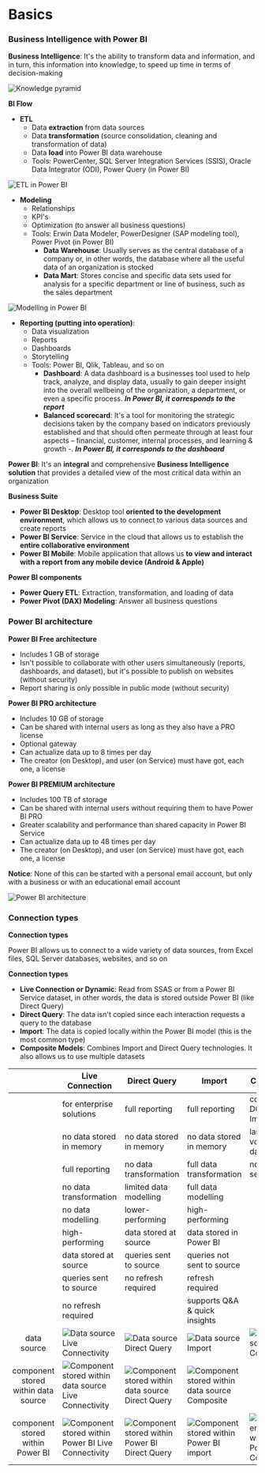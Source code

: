 # Basics

### Business Intelligence with Power BI

**Business Intelligence**: It's the ability to transform data and information, and in turn, this information into knowledge, to speed up time in terms of decision-making

![Knowledge pyramid](https://i.imgur.com/cn72R3p.jpg)

**BI Flow**

* **ETL**
  * Data **extraction** from data sources
  * Data **transformation** (source consolidation, cleaning and transformation of data)
  * Data **load** into Power BI data warehouse
  * Tools: PowerCenter, SQL Server Integration Services (SSIS), Oracle Data Integrator (ODI), Power Query (in Power BI)

![ETL in Power BI](https://i.imgur.com/OONplWt.png)

* **Modeling**
  * Relationships
  * KPI's
  * Optimization (to answer all business questions)
  * Tools: Erwin Data Modeler, PowerDesigner (SAP modeling tool), Power Pivot (in Power BI)
    * **Data Warehouse**: Usually serves as the central database of a company or, in other words, the database where all the useful data of an organization is stocked
    * **Data Mart**: Stores concise and specific data sets used for analysis for a specific department or line of business, such as the sales department

![Modelling in Power BI](https://i.imgur.com/g6tBXTY.png)

* **Reporting (putting into operation)**:
  * Data visualization
  * Reports
  * Dashboards
  * Storytelling
  * Tools: Power BI, Qlik, Tableau, and so on
    * **Dashboard**: A data dashboard is a businesses tool used to help track, analyze, and display data, usually to gain deeper insight into the overall wellbeing of the organization, a department, or even a specific process. _**In Power BI, it corresponds to the report**_
    * **Balanced scorecard**: It's a tool for monitoring the strategic decisions taken by the company based on indicators previously established and that should often permeate through at least four aspects – financial, customer, internal processes, and learning & growth -. _**In Power BI, it corresponds to the dashboard**_

**Power BI**: It's an **integral** and comprehensive **Business Intelligence solution** that provides a detailed view of the most critical data within an organization

**Business Suite**

* **Power BI Desktop**: Desktop tool **oriented to the development environment**, which allows us to connect to various data sources and create reports
* **Power BI Service**: Service in the cloud that allows us to establish the **entire collaborative environment**
* **Power BI Mobile**: Mobile application that allows us **to view and interact with a report from any mobile device (Android & Apple)**

**Power BI components**

* **Power Query ETL**: Extraction, transformation, and loading of data
* **Power Pivot (DAX) Modeling**: Answer all business questions

### Power BI architecture

**Power BI Free architecture**

* Includes 1 GB of storage
* Isn't possible to collaborate with other users simultaneously (reports, dashboards, and dataset), but it's possible to publish on websites (without security)
* Report sharing is only possible in public mode (without security)

**Power BI PRO architecture**

* Includes 10 GB of storage
* Can be shared with internal users as long as they also have a PRO license
* Optional gateway
* Can actualize data up to 8 times per day
* The creator (on Desktop), and user (on Service) must have got, each one, a license

**Power BI PREMIUM architecture**

* Includes 100 TB of storage
* Can be shared with internal users without requiring them to have Power BI PRO
* Greater scalability and performance than shared capacity in Power BI Service
* Can actualize data up to 48 times per day
* The creator (on Desktop), and user (on Service) must have got, each one, a license

**Notice**: None of this can be started with a personal email account, but only with a business or with an educational email account

![Power BI architecture](https://i.imgur.com/x4S1XfN.png)

### Connection types

**Connection types**

Power BI allows us to connect to a wide variety of data sources, from Excel files, SQL Server databases, websites, and so on

**Connection types**

* **Live Connection or Dynamic**: Read from SSAS or from a Power BI Service dataset, in other words, the data is stored outside Power BI (like Direct Query)
* **Direct Query**: The data isn't copied since each interaction requests a query to the database
* **Import**: The data is copied locally within the Power BI model (this is the most common type)
* **Composite Models**: Combines Import and Direct Query technologies. It also allows us to use multiple datasets



|                                     | **Live Connection**                                                                       | **Direct Query**                                                                     | **Import**                                                                        | **Composite**                                                                  |
| :---------------------------------: | ----------------------------------------------------------------------------------------- | ------------------------------------------------------------------------------------ | --------------------------------------------------------------------------------- | ------------------------------------------------------------------------------ |
|                                     | for enterprise solutions                                                                  | full reporting                                                                       | full reporting                                                                    | combine DQ & Import                                                            |
|                                     | no data stored in memory                                                                  | no data stored in memory                                                             | no data stored in memory                                                          | larger volumes of data                                                         |
|                                     | full reporting                                                                            | no data transformation                                                               | full data transformation                                                          | no analysis services                                                           |
|                                     | no data transformation                                                                    | limited data modelling                                                               | full data modelling                                                               |                                                                                |
|                                     | no data modelling                                                                         | lower-performing                                                                     | high-performing                                                                   |                                                                                |
|                                     | high-performing                                                                           | data stored at source                                                                | data stored in Power BI                                                           |                                                                                |
|                                     | data stored at source                                                                     | queries sent to source                                                               | queries not sent to source                                                        |                                                                                |
|                                     | queries sent to source                                                                    | no refresh required                                                                  | refresh required                                                                  |                                                                                |
|                                     | no refresh required                                                                       |                                                                                      | supports Q\&A & quick insights                                                    |                                                                                |
|             data source             | ![Data source Live Connectivity](https://i.imgur.com/6p3iPRs.png)                         | ![Data source Direct Query](https://i.imgur.com/SuWtLZ5.png)                         | ![Data source Import](https://i.imgur.com/FNIrr9R.png)                            | ![Data source Composite](https://i.imgur.com/nJalAvm.png)                      |
| component stored within data source | ![Component stored within data source Live Connectivity](https://i.imgur.com/uOq6szv.png) | ![Component stored within data source Direct Query](https://i.imgur.com/oMSfzis.png) | ![Component stored within data source Composite](https://i.imgur.com/oMSfzis.png) |                                                                                |
|   component stored within Power BI  | ![Component stored within Power BI Live Connectivity](https://i.imgur.com/BJWgiCM.png)    | ![Component stored within Power BI Direct Query](https://i.imgur.com/nxKlSPc.png)    | ![Component stored within Power BI import](https://i.imgur.com/RxA0ZLe.png)       | ![Component stored within Power BI Composite](https://i.imgur.com/RxA0ZLe.png) |
